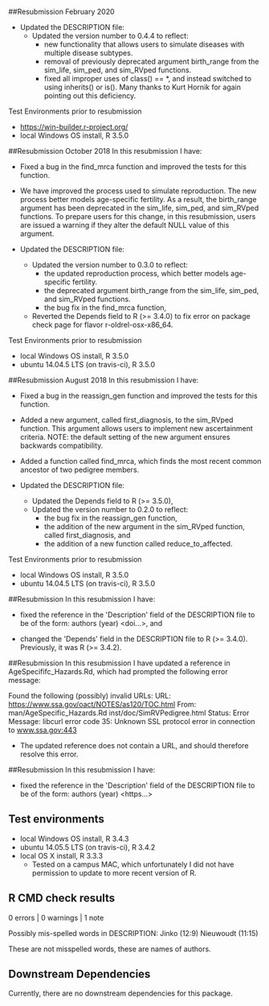 ##Resubmission February 2020
- Updated the DESCRIPTION file:
    - Updated the version number to 0.4.4 to reflect:
         - new functionality that allows users to simulate diseases with multiple disease subtypes.
         - removal of previously deprecated argument birth_range from the sim_life, sim_ped, and sim_RVped functions.
         - fixed all improper uses of class() == *, and instead switched to using inherits() or is().
         Many thanks to Kurt Hornik for again pointing out this deficiency. 

Test Environments prior to resubmission
* https://win-builder.r-project.org/
* local Windows OS install, R 3.5.0


##Resubmission October 2018
In this resubmission I have:
- Fixed a bug in the find_mrca function and improved the tests for this function. 

- We have improved the process used to simulate reproduction.  The new process better models age-specific fertility. As a result, the birth_range argument has been deprecated in the sim_life, sim_ped, and sim_RVped functions.  To prepare users for this change, in this resubmission, users are issued a warning if they alter the default NULL value of this argument.

- Updated the DESCRIPTION file:
    - Updated the version number to 0.3.0 to reflect:
         - the updated reproduction process, which better models age-specific fertility.
         - the deprecated argument birth_range from the sim_life, sim_ped, and sim_RVped functions.
         - the bug fix in the find_mrca function,
    - Reverted the Depends field to R (>= 3.4.0) to fix error on package check page for flavor r-oldrel-osx-x86_64.

Test Environments prior to resubmission
* local Windows OS install, R 3.5.0
* ubuntu 14.04.5 LTS (on travis-ci), R 3.5.0


##Resubmission August 2018
In this resubmission I have:
- Fixed a bug in the reassign_gen function and improved the tests for this function. 

- Added a new argument, called first_diagnosis, to the sim_RVped function.  This argument allows users to implement new ascertainment criteria. 
  NOTE: the default setting of the new argument ensures backwards compatibility. 

- Added a function called find_mrca, which finds the most recent common ancestor of two pedigree members.


- Updated the DESCRIPTION file:
    - Updated the Depends field to R (>= 3.5.0),
    - Updated the version number to 0.2.0 to reflect:
         - the bug fix in the reassign_gen function,
         - the addition of the new argument in the sim_RVped function, called first_diagnosis, and
         - the addition of a new function called reduce_to_affected.

Test Environments prior to resubmission
* local Windows OS install, R 3.5.0
* ubuntu 14.04.5 LTS (on travis-ci), R 3.5.0


##Resubmission
In this resubmission I have:

 * fixed the reference in the 'Description' field of the DESCRIPTION file to be of the form:
 authors (year) <doi...>, and

 * changed the 'Depends' field in the DESCRIPTION file to R (>= 3.4.0). Previously, it was R (>= 3.4.2).

##Resubmission
In this resubmission I have updated a reference in AgeSpecififc_Hazards.Rd, which had prompted the following error message:
 
 Found the following (possibly) invalid URLs:
   URL: https://www.ssa.gov/oact/NOTES/as120/TOC.html
     From: man/AgeSpecific_Hazards.Rd
           inst/doc/SimRVPedigree.html
     Status: Error
     Message: libcurl error code 35:
               Unknown SSL protocol error in connection to www.ssa.gov:443
               
 * The updated reference does not contain a URL, and should therefore resolve this error.

##Resubmission
In this resubmission I have:

 * fixed the reference in the 'Description' field of the DESCRIPTION file to be of the form:
 authors (year) <https...>
 
## Test environments
* local Windows OS install, R 3.4.3
* ubuntu 14.05.5 LTS (on travis-ci), R 3.4.2
* local OS X install, R 3.3.3 
  - Tested on a campus MAC, which unfortunately I did not have permission to update to more recent version of R.

## R CMD check results
0 errors | 0 warnings | 1 note

Possibly mis-spelled words in DESCRIPTION:
  Jinko (12:9)
  Nieuwoudt (11:15)
  
These are not misspelled words, these are names of authors. 

## Downstream Dependencies
Currently, there are no downstream dependencies for this package.
